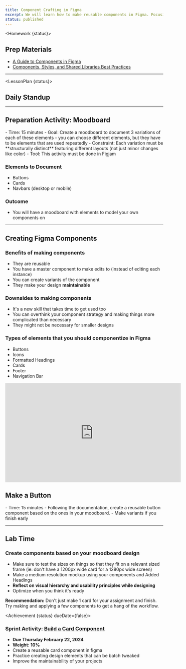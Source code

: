```yaml
---
title: Component Crafting in Figma
excerpt: We will learn how to make reusable components in Figma. Focusing on medium to high fidelity design, this class covers techniques used to design UI elements that can be replicated across a broader design.
status: published
---
```


<script>
	import Homework from "$lib/components/Homework.svelte";
	import LessonPlan from "$lib/components/LessonPlan.svelte";
	import Achievement from "$lib/components/Achievement.svelte";
</script>

<Homework {status}>

<h2>Prep Materials</h2>

- [A Guide to Components in Figma](https://help.figma.com/hc/en-us/articles/360038662654-Guide-to-components-in-Figma)
- [Components, Styles, and Shared Libraries Best Practices](https://www.figma.com/best-practices/components-styles-and-shared-libraries/)

---

</Homework>

<LessonPlan {status}>

<h2 id="standup">Daily Standup</h2>

---

<h2>Preparation Activity: Moodboard</h2>
- Time: 15 minutes
- Goal: Create a moodboard to document 3 variations of each of these elements
	- you can choose different elements, but they have to be elements that are used repeatedly
- Constraint: Each variation must be **structurally distinct** featuring different layouts (not just minor changes like color)
- Tool: This activity must be done in Figjam

### Elements to Document

- Buttons
- Cards
- Navbars (desktop or mobile)

### Outcome

- You will have a moodboard with elements to model your own components on

---

<h2>Creating Figma Components</h2>

### Benefits of making components

- They are reusable
- You have a master component to make edits to (instead of editing each instance)
- You can create variants of the component
- They make your design **maintainable**

### Downsides to making components

- It's a new skill that takes time to get used too
- You can overthink your component strategy and making things more complicated than necessary
- They might not be necessary for smaller designs

### Types of elements that you should componentize in Figma

- Buttons
- Icons
- Formatted Headings
- Cards
- Footer
- Navigation Bar

<iframe width="560" height="315" src="https://www.youtube.com/embed/9xiRHz72du4?si=qe7gz1hqQuz3RAop" title="YouTube video player" frameborder="0" allow="accelerometer; autoplay; clipboard-write; encrypted-media; gyroscope; picture-in-picture; web-share" allowfullscreen></iframe>

<h2>Make a Button</h2>
- Time: 15 minutes
- Following the documentation, create a reusable button component based on the ones in your moodboard.
- Make variants if you finish early

---

<h2>Lab Time</h2>

### Create components based on your moodboard design

- Make sure to test the sizes on things so that they fit on a relevant sized frame (ie: don't have a 1200px wide card for a 1280px wide screen)
- Make a medium resolution mockup using your components and Added Headings
- **Reflect on visual hierarchy and usability principles while designing**
- Optimize when you think it's ready

**Recommendation:** Don't just make 1 card for your assignment and finish. Try making and applying a few components to get a hang of the workflow.

</LessonPlan>

<Achievement {status} dueDate={false}>

### Sprint Activity: [Build a Card Component](/courses/dsgn-270/assessments/sprint-activity-3)

- **Due Thursday February 22, 2024**
- **Weight: 10%**
- Create a reusable card component in figma
- Practice creating design elements that can be batch tweaked
- Improve the maintainability of your projects

</Achievement>
